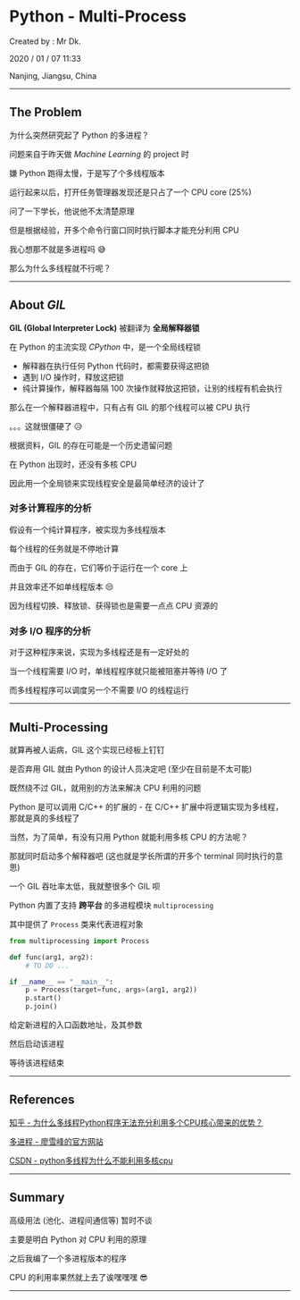 # Python - Multi-Process

Created by : Mr Dk.

2020 / 01 / 07 11:33

Nanjing, Jiangsu, China

---

## The Problem

为什么突然研究起了 Python 的多进程？

问题来自于昨天做 _Machine Learning_ 的 project 时

嫌 Python 跑得太慢，于是写了个多线程版本

运行起来以后，打开任务管理器发现还是只占了一个 CPU core (25%)

问了一下学长，他说他不太清楚原理

但是根据经验，开多个命令行窗口同时执行脚本才能充分利用 CPU

我心想那不就是多进程吗 😅

那么为什么多线程就不行呢？

---

## About _GIL_

__GIL (Global Interpreter Lock)__ 被翻译为 __全局解释器锁__

在 Python 的主流实现 _CPython_ 中，是一个全局线程锁

* 解释器在执行任何 Python 代码时，都需要获得这把锁
* 遇到 I/O 操作时，释放这把锁
* 纯计算操作，解释器每隔 100 次操作就释放这把锁，让别的线程有机会执行

那么在一个解释器进程中，只有占有 GIL 的那个线程可以被 CPU 执行

。。。这就很僵硬了 😥

根据资料，GIL 的存在可能是一个历史遗留问题

在 Python 出现时，还没有多核 CPU

因此用一个全局锁来实现线程安全是最简单经济的设计了

### 对多计算程序的分析

假设有一个纯计算程序，被实现为多线程版本

每个线程的任务就是不停地计算

而由于 GIL 的存在，它们等价于运行在一个 core 上

并且效率还不如单线程版本 😒

因为线程切换、释放锁、获得锁也是需要一点点 CPU 资源的

### 对多 I/O 程序的分析

对于这种程序来说，实现为多线程还是有一定好处的

当一个线程需要 I/O 时，单线程程序就只能被阻塞并等待 I/O 了

而多线程程序可以调度另一个不需要 I/O 的线程运行

---

## Multi-Processing

就算再被人诟病，GIL 这个实现已经板上钉钉

是否弃用 GIL 就由 Python 的设计人员决定吧 (至少在目前是不太可能)

既然绕不过 GIL，就用别的方法来解决 CPU 利用的问题

Python 是可以调用 C/C++ 的扩展的 - 在 C/C++ 扩展中将逻辑实现为多线程，那就是真的多线程了

当然，为了简单，有没有只用 Python 就能利用多核 CPU 的方法呢？

那就同时启动多个解释器吧 (这也就是学长所谓的开多个 terminal 同时执行的意思)

一个 GIL 吞吐率太低，我就整很多个 GIL 呗

Python 内置了支持 __跨平台__ 的多进程模块 `multiprocessing`

其中提供了 `Process` 类来代表进程对象

```python
from multiprocessing import Process

def func(arg1, arg2):
    # TO DO ...

if __name__ == "__main__":
    p = Process(target=func, args=(arg1, arg2))
    p.start()
    p.join()
```

给定新进程的入口函数地址，及其参数

然后启动该进程

等待该进程结束

---

## References

[知乎 - 为什么多线程Python程序无法充分利用多个CPU核心带来的优势？](https://www.zhihu.com/question/322492039)

[多进程 - 廖雪峰的官方网站](https://www.liaoxuefeng.com/wiki/1016959663602400/1017628290184064)

[CSDN - python多线程为什么不能利用多核cpu](https://blog.csdn.net/qq_16059847/article/details/82660620)

---

## Summary

高级用法 (池化、进程间通信等) 暂时不谈

主要是明白 Python 对 CPU 利用的原理

之后我编了一个多进程版本的程序

CPU 的利用率果然就上去了诶嘿嘿嘿 😎

---

